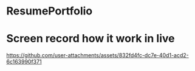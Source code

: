 # ResumePortfolio
# Screen record how it work in live 


https://github.com/user-attachments/assets/832fd4fc-dc7e-40d1-acd2-6c163990f371

